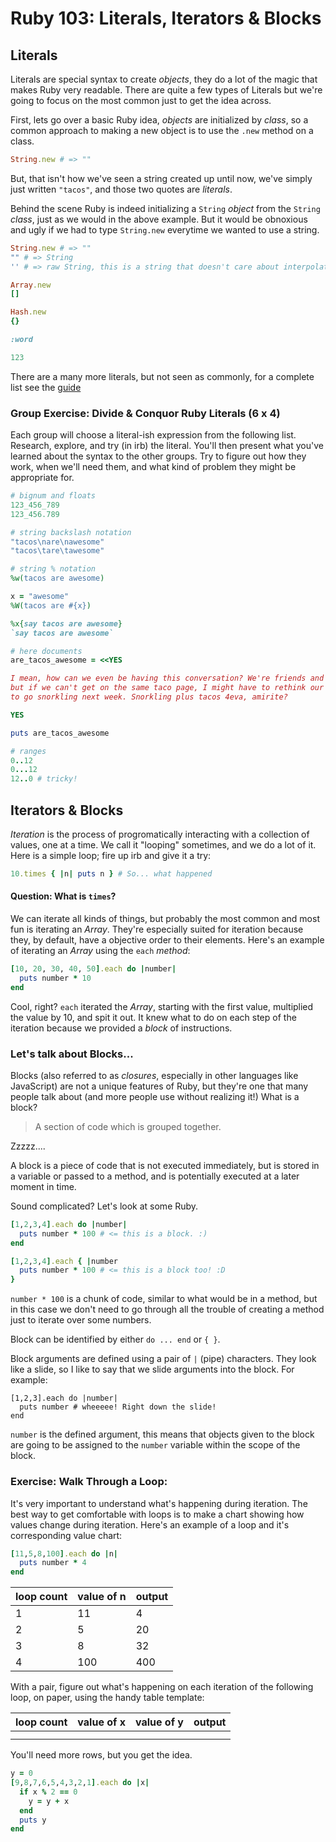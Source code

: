 # Ruby 103: Literals, Iterators & Blocks

## Literals

Literals are special syntax to create _objects_, they do a lot of the magic that makes Ruby very readable.  There are quite a few types of Literals but we're going to focus on the most common just to get the idea across.

First, lets go over a basic Ruby idea, _objects_ are initialized by _class_, so a common approach to making a new object is to use the `.new` method on a class.

```ruby
String.new # => ""
```

But, that isn't how we've seen a string created up until now, we've simply just written `"tacos"`, and those two quotes are _literals_.

Behind the scene Ruby is indeed initializing a `String` _object_ from the `String` _class_, just as we would in the above example. But it would be obnoxious and ugly if we had to type `String.new` everytime we wanted to use a string.

```ruby
String.new # => ""
"" # => String
'' # => raw String, this is a string that doesn't care about interpolation

Array.new
[]

Hash.new
{}

:word

123
```

There are a many more literals, but not seen as commonly, for a complete list see the [guide](http://en.wikibooks.org/wiki/Ruby_Programming/Syntax/Literals)

### Group Exercise: Divide & Conquor Ruby Literals (6 x 4)

Each group will choose a literal-ish expression from the following list. Research, explore, and try (in irb) the literal. You'll then present what you've learned about the syntax to the other groups. Try to figure out how they work, when we'll need them, and what kind of problem they might be appropriate for.

```ruby
# bignum and floats
123_456_789
123_456.789

# string backslash notation
"tacos\nare\nawesome"
"tacos\tare\tawesome"

# string % notation
%w(tacos are awesome)

x = "awesome"
%W(tacos are #{x})

%x{say tacos are awesome}
`say tacos are awesome`

# here documents
are_tacos_awesome = <<YES

I mean, how can we even be having this conversation? We're friends and all,
but if we can't get on the same taco page, I might have to rethink our plans
to go snorkling next week. Snorkling plus tacos 4eva, amirite?

YES

puts are_tacos_awesome

# ranges
0..12
0...12
12..0 # tricky!
```

## Iterators & Blocks

_Iteration_ is the process of progromatically interacting with a collection of values, one at a time. We call it "looping" sometimes, and we do a lot of it. Here is a simple loop; fire up irb and give it a try:

```ruby
10.times { |n| puts n } # So... what happened
```
#### Question: What is `times`?

We can iterate all kinds of things, but probably the most common and most fun is iterating an _Array_. They're especially suited for iteration because they, by default, have a objective order to their elements. Here's an example of iterating an _Array_ using the `each` _method_:

```ruby
[10, 20, 30, 40, 50].each do |number|
  puts number * 10
end
```
Cool, right? `each` iterated the _Array_, starting with the first value, multiplied the value by 10, and spit it out. It knew what to do on each step of the iteration because we provided a _block_ of instructions.

### Let's talk about Blocks...

Blocks (also referred to as _closures_, especially in other languages like JavaScript) are not a unique features of Ruby, but they're one that many people talk about (and more people use without realizing it!) What is a block?

>A section of code which is grouped together.

Zzzzz....

A block is a piece of code that is not executed immediately, but is stored in a variable or passed to a method, and is potentially executed at a later moment in time.

Sound complicated? Let's look at some Ruby.

```ruby
[1,2,3,4].each do |number|
  puts number * 100 # <= this is a block. :)
end

[1,2,3,4].each { |number
  puts number * 100 # <= this is a block too! :D
}
```

`number * 100` is a chunk of code, similar to what would be in a method, but in this case we don't need to go through all the trouble of creating a method just to iterate over some numbers.

Block can be identified by either `do ... end` or `{ }`.

Block arguments are defined using a pair of `|` (pipe) characters. They look like a slide, so I like to say that we slide arguments into the block. For example:

```
[1,2,3].each do |number|
  puts number # wheeeee! Right down the slide!
end
```

`number` is the defined argument, this means that objects given to the block are going to be assigned to the `number` variable within the scope of the block.

### Exercise: Walk Through a Loop:

It's very important to understand what's happening during iteration. The best way to get comfortable with loops is to make a chart showing how values change during iteration. Here's an example of a loop and it's corresponding value chart:

```ruby
[11,5,8,100].each do |n|
  puts number * 4
end
```

| loop count | value of n | output |
|------------|------------|---------
| 1          | 11         | 4
| 2          | 5          | 20
| 3          | 8          | 32
| 4          | 100        | 400


With a pair, figure out what's happening on each iteration of the following loop, on paper, using the handy table template:

| loop count | value of x | value of y | output |
|------------|------------|------------|---------
| | | |
| | | |

You'll need more rows, but you get the idea.

```ruby
y = 0
[9,8,7,6,5,4,3,2,1].each do |x|
  if x % 2 == 0
    y = y + x
  end
  puts y
end
```
